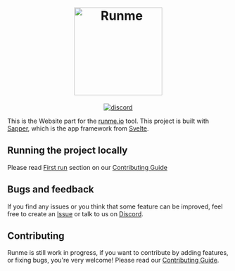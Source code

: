 <h1 align="center">
  <a href="https://runme.io"><img src="https://runme.io/static/button.svg" alt="Runme" width="200"></a>
</h1>

<p align="center">
  <a href="https://chat.jexia.com"><img src="https://img.shields.io/badge/chat-on%20discord-7289da.svg?sanitize=true" alt="discord"></a>
</p>

This is the Website part for the [runme.io](https://runme.io) tool. This project is built with [Sapper](https://sapper.svelte.dev), which is the app framework from [Svelte](https://svelte.dev).

## Running the project locally

Please read [First run][] section on our [Contributing Guide][]

## Bugs and feedback

If you find any issues or you think that some feature can be improved, feel free to create an [Issue][] or talk to us on [Discord][].

## Contributing

Runme is still work in progress, if you want to contribute by adding features, or fixing bugs, you're very welcome! Please read our [Contributing Guide][].

[Sapper]: https://sapper.svelte.dev
[Svelte]: https://svelte.dev
[First run]: ./CONTRIBUTING.md#first-run
[Contributing Guide]: ./CONTRIBUTING.md
[Discord]: https://chat.jexia.com
[Issue]: https://github.com/runme-io/website/issues
